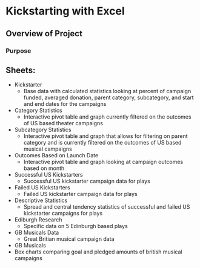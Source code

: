 # Kickstarting with Excel

## Overview of Project

### Purpose

## Sheets:
- Kickstarter
  - Base data with calculated statistics looking at percent of campaign funded, averaged donation, parent category, subcategory, and start and end dates for the campaigns
- Category Statistics
  - Interactive pivot table and graph currently filtered on the outcomes of US based theater campaigns 
- Subcategory Statistics
  - Interactive pivot table and graph that allows for filtering on parent category and is currently filtered on the outcomes of US based musical campaigns
- Outcomes Based on Launch Date
  - Interactive pivot table and graph looking at campaign outcomes based on month
- Successful US Kickstarters
  -  Successful US kickstarter campaign data for plays
- Failed US Kickstarters
  - Failed US kickstarter campaign data for plays
- Descriptive Statistics
  - Spread and central tendency statistics of successful and failed US kickstarter campaigns for plays
- Ediburgh Research
  - Specific data on 5 Edinburgh based plays
- GB Musicals Data
  - Great Britian musical campaign data
- GB Musicals
 - Box charts comparing goal and pledged amounts of british musical campaigns
